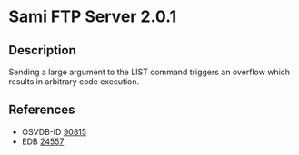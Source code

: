 # Sami FTP Server 2.0.1

## Description
Sending a large argument to the LIST command triggers an overflow which results in arbitrary code execution.

## References
* OSVDB-ID [90815](http://osvdb.org/show/osvdb/90815)
* EDB [24557](http://www.exploit-db.com/exploits/24557/)
